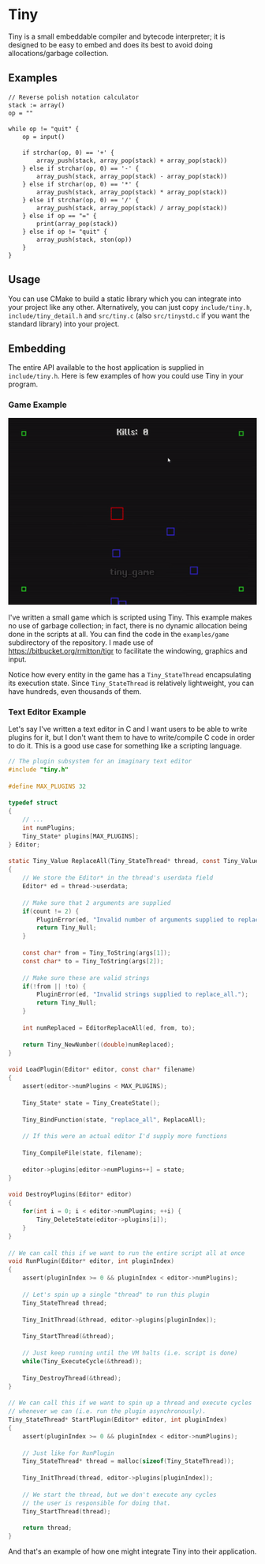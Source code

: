 # Tiny
Tiny is a small embeddable compiler and bytecode interpreter; it is designed to be easy to embed
and does its best to avoid doing allocations/garbage collection.

## Examples
```
// Reverse polish notation calculator
stack := array()
op = ""

while op != "quit" {
    op = input()

    if strchar(op, 0) == '+' { 
        array_push(stack, array_pop(stack) + array_pop(stack))
    } else if strchar(op, 0) == '-' {
        array_push(stack, array_pop(stack) - array_pop(stack))
    } else if strchar(op, 0) == '*' {
        array_push(stack, array_pop(stack) * array_pop(stack))
    } else if strchar(op, 0) == '/' {
        array_push(stack, array_pop(stack) / array_pop(stack))
    } else if op == "=" {
        print(array_pop(stack))
    } else if op != "quit" {
        array_push(stack, ston(op))
    }
}
```

## Usage
You can use CMake to build a static library which you can integrate into your project
like any other. Alternatively, you can just copy `include/tiny.h`, `include/tiny_detail.h` and `src/tiny.c` (also `src/tinystd.c` if you want the standard library) into your project.

## Embedding
The entire API available to the host application is supplied in `include/tiny.h`.
Here is few examples of how you could use Tiny in your program.

### Game Example

![Alt text](examples/game/images/game.gif?raw=true "Tiny Game")

I've written a small game which is scripted using Tiny. This example makes no use of garbage collection; in fact, there is no dynamic allocation being done in the scripts at all. 
You can find the code in the `examples/game` subdirectory of the repository. I made use of https://bitbucket.org/rmitton/tigr to facilitate the windowing, graphics and input.

Notice how every entity in the game has a `Tiny_StateThread` encapsulating its execution state. Since `Tiny_StateThread` is relatively lightweight, you can have hundreds, even thousands of them.

### Text Editor Example
Let's say I've written a text editor in C and I want users to be able to write plugins
for it, but I don't want them to have to write/compile C code in order to do it. This is
a good use case for something like a scripting language.


```c
// The plugin subsystem for an imaginary text editor
#include "tiny.h"

#define MAX_PLUGINS 32

typedef struct
{
    // ...
    int numPlugins;
    Tiny_State* plugins[MAX_PLUGINS];
} Editor;

static Tiny_Value ReplaceAll(Tiny_StateThread* thread, const Tiny_Value* args, int count)
{
    // We store the Editor* in the thread's userdata field
    Editor* ed = thread->userdata;

    // Make sure that 2 arguments are supplied
    if(count != 2) {
        PluginError(ed, "Invalid number of arguments supplied to replace_all.");
        return Tiny_Null;
    }

    const char* from = Tiny_ToString(args[1]);
    const char* to = Tiny_ToString(args[2]);

    // Make sure these are valid strings
    if(!from || !to) {
        PluginError(ed, "Invalid strings supplied to replace_all.");
        return Tiny_Null;
    }

    int numReplaced = EditorReplaceAll(ed, from, to);

    return Tiny_NewNumber((double)numReplaced);
}

void LoadPlugin(Editor* editor, const char* filename)
{
    assert(editor->numPlugins < MAX_PLUGINS);

    Tiny_State* state = Tiny_CreateState();

    Tiny_BindFunction(state, "replace_all", ReplaceAll);

    // If this were an actual editor I'd supply more functions

    Tiny_CompileFile(state, filename);

    editor->plugins[editor->numPlugins++] = state;
}

void DestroyPlugins(Editor* editor)
{
    for(int i = 0; i < editor->numPlugins; ++i) {
        Tiny_DeleteState(editor->plugins[i]);
    }
}

// We can call this if we want to run the entire script all at once
void RunPlugin(Editor* editor, int pluginIndex)
{
    assert(pluginIndex >= 0 && pluginIndex < editor->numPlugins);

    // Let's spin up a single "thread" to run this plugin
    Tiny_StateThread thread;

    Tiny_InitThread(&thread, editor->plugins[pluginIndex]);

    Tiny_StartThread(&thread);

    // Just keep running until the VM halts (i.e. script is done)
    while(Tiny_ExecuteCycle(&thread));

    Tiny_DestroyThread(&thread);
}

// We can call this if we want to spin up a thread and execute cycles
// whenever we can (i.e. run the plugin asynchronously).
Tiny_StateThread* StartPlugin(Editor* editor, int pluginIndex)
{ 
    assert(pluginIndex >= 0 && pluginIndex < editor->numPlugins);

    // Just like for RunPlugin
    Tiny_StateThread* thread = malloc(sizeof(Tiny_StateThread));

    Tiny_InitThread(thread, editor->plugins[pluginIndex]);

    // We start the thread, but we don't execute any cycles
    // the user is responsible for doing that.
    Tiny_StartThread(thread);

    return thread;
}
```

And that's an example of how one might integrate Tiny into their application.
